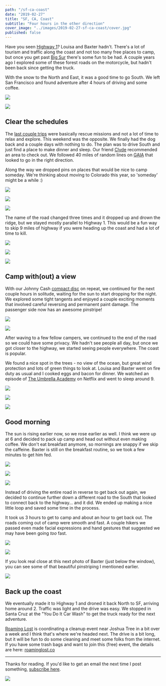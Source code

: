 ```yaml
---
path: "/sf-ca-coast"
date: "2019-02-27"
title: "SF, CA, Coast"
subtitle: "Four hours in the other direction"
cover_image: "../images/2019-02-27-sf-ca-coast/cover.jpg"
published: false
---
```


<div class='text'>

Have you seen [Highway
1](https://en.wikipedia.org/wiki/California_State_Route_1)? Louisa and Baxter
hadn't.  There's a lot of tourism and traffic along the coast and not too many
free places to camp, but once you get past [Big
Sur](https://en.wikipedia.org/wiki/Big_Sur) there's some fun to be had. A
couple years ago I explored some of these forest roads on the motorcycle, but
hadn't been back since getting the truck.

With the snow to the North and East, it was a good time to go South. We left
San Francisco and found adventure after 4 hours of driving and some coffee.

</div>

![](../images/2019-02-27-sf-ca-coast/01.jpg)

![](../images/2019-02-27-sf-ca-coast/02.jpg)

<div class='text'>

## Clear the schedules

The [last couple trips](/sf-maupin-or) were basically rescue missions and not a
lot of time to relax and explore. This weekend was the opposite. We finally had
the dog back and a couple days with nothing to do. The plan was to drive South
and just find a place to make dinner and sleep. Our friend
[Clyde](https://www.instagram.com/frisco_native1/) recommended an area to check
out. We followed 40 miles of random lines on [GAIA](https://www.gaiagps.com)
that looked to go in the right direction.

Along the way we dropped pins on places that would be nice to camp someday.
We're thinking about moving to Colorado this year, so 'someday' might be a
while :)

</div>

![](../images/2019-02-27-sf-ca-coast/03.jpg)

![](../images/2019-02-27-sf-ca-coast/04.jpg)

![](../images/2019-02-27-sf-ca-coast/05.jpg)

<div class='text'>

The name of the road changed three times and it dropped up and drown the ridge,
but we stayed mostly parallel to Highway 1. This would be a fun way to skip 9
miles of highway if you were heading up the coast and had a lot of time to
kill.

</div>

![](../images/2019-02-27-sf-ca-coast/06.jpg)

![](../images/2019-02-27-sf-ca-coast/07.jpg)

![](../images/2019-02-27-sf-ca-coast/08.jpg)

<div class='text'>

## Camp with(out) a view

With our Johnny Cash [compact disc](https://en.wikipedia.org/wiki/Compact_disc)
on repeat, we continued for the next couple hours in solitude, waiting for the
sun to start dropping for the night. We explored some tight tangents and
enjoyed a couple exciting moments that involved careful reversing and permanent
paint damage. The passenger side now has an awesome pinstripe!

</div>

![](../images/2019-02-27-sf-ca-coast/09.jpg)

![](../images/2019-02-27-sf-ca-coast/10.jpg)

<div class='text'>

After waving to a few fellow campers, we continued to the end of the road so we
could have some privacy. We hadn't see people all day, but once we got closer
to the highway, we started seeing people everywhere. The coast is popular.

We found a nice spot in the trees - no view of the ocean, but great wind
protection and lots of green things to look at. Louisa and Baxter went on fire
duty as usual and I cooked eggs and bacon for dinner. We watched an episode of
[The Umbrella
Academy](https://en.wikipedia.org/wiki/The_Umbrella_Academy_(TV_series)) on
Netflix and went to sleep around 9.

</div>

![](../images/2019-02-27-sf-ca-coast/11.jpg)

![](../images/2019-02-27-sf-ca-coast/12.jpg)

![](../images/2019-02-27-sf-ca-coast/13.jpg)

<div class='text'>

## Good morning

The sun is rising earlier now, so we rose earlier as well. I think we were up
at 6 and decided to pack up camp and head out without even making coffee. We
don't eat breakfast anymore, so mornings are snappy if we skip the caffeine.
Baxter is still on the breakfast routine, so we took a few minutes to get him
fed.

</div>

![](../images/2019-02-27-sf-ca-coast/14.jpg)

![](../images/2019-02-27-sf-ca-coast/15.jpg)

![](../images/2019-02-27-sf-ca-coast/16.jpg)

<div class='text'>

Instead of driving the entire road in reverse to get back out again, we decided
to continue further down a different road to the South that looked to connect
back to the highway... and it did. We ended up making a nice little loop and
saved some time in the process.

It took us 3 hours to get to camp and about an hour to get back out. The roads
coming out of camp were smooth and fast. A couple hikers we passed even made
facial expressions and hand gestures that suggested we may have been going
*too* fast.

</div>

![](../images/2019-02-27-sf-ca-coast/17.jpg)

![](../images/2019-02-27-sf-ca-coast/18.jpg)

<div class='text'>

If you look real close at this next photo of Baxter (just below the window),
you can see some of that beautiful pinstriping I mentioned earlier.

</div>

![](../images/2019-02-27-sf-ca-coast/19.jpg)

<div class='text'>

## Back up the coast

We eventually made it to Highway 1 and droned it back North to SF, arriving
home around 2. Traffic was light and the drive was easy. We stopped in Santa
Cruz at the "You Do It Car Wash" to get the truck ready for the next adventure.

[Roaming Lost](https://www.instagram.com/roaminglost/) is coordinating a
cleanup event near Joshua Tree in a bit over a week and I think that's where
we're headed next. The drive is a bit long, but it will be fun to do some
cleaning and meet some folks from the internet. If you have some trash bags and
want to join this (free) event, the details are here:
[roaminglost.co](https://www.roaminglost.co/blog/2019/1/28/roaming-lost-blm-cleanup-camp-raffle)

---

Thanks for reading. If you'd like to get an email the next time I post
something, [subscribe here](/follow/).

</div>

![](../images/2019-02-27-sf-ca-coast/20.jpg)
